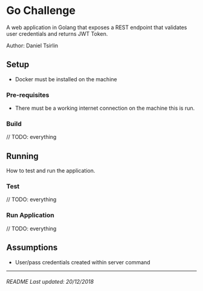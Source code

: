 # Go Challenge
A web application in Golang that exposes a REST endpoint that validates user credentials and returns JWT Token.

Author: Daniel Tsirlin
## Setup
- Docker must be installed on the machine

### Pre-requisites
- There must be a working internet connection on the machine this is run.
 
### Build
// TODO: everything

## Running
How to test and run the application.

### Test
// TODO: everything

### Run Application

// TODO: everything

## Assumptions
- User/pass credentials created within server command

---

###### README Last updated: 20/12/2018